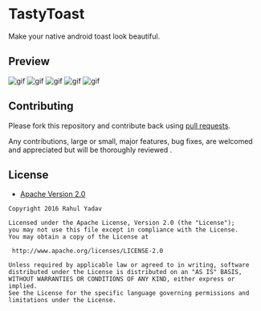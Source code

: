 # TastyToast
Make your native android toast look beautiful.

## Preview
![gif](https://github.com/yadav-rahul/TastyToast/blob/master/static/success.gif)
![gif](https://github.com/yadav-rahul/TastyToast/blob/master/static/warning.gif)
![gif](https://github.com/yadav-rahul/TastyToast/blob/master/static/error.gif)
![gif](https://github.com/yadav-rahul/TastyToast/blob/master/static/info.gif)
![gif](https://github.com/yadav-rahul/TastyToast/blob/master/static/default.gif)

## Contributing

Please fork this repository and contribute back using
[pull requests](https://github.com/yadav-rahul/TastyToast/pulls).

Any contributions, large or small, major features, bug fixes, are welcomed and appreciated
but will be thoroughly reviewed .

## License

* [Apache Version 2.0](http://www.apache.org/licenses/LICENSE-2.0.html)

```
Copyright 2016 Rahul Yadav

Licensed under the Apache License, Version 2.0 (the "License");
you may not use this file except in compliance with the License.
You may obtain a copy of the License at

 http://www.apache.org/licenses/LICENSE-2.0

Unless required by applicable law or agreed to in writing, software
distributed under the License is distributed on an "AS IS" BASIS,
WITHOUT WARRANTIES OR CONDITIONS OF ANY KIND, either express or implied.
See the License for the specific language governing permissions and
limitations under the License.
